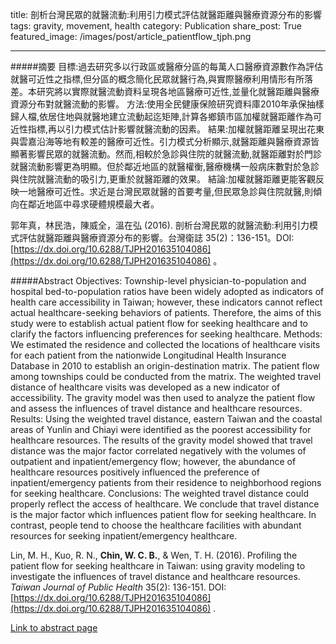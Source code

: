 title: 剖析台灣民眾的就醫流動:利用引力模式評估就醫距離與醫療資源分布的影響
tags: gravity, movement, health
category: Publication
share_post: True
featured_image: /images/post/article_patientflow_tjph.png

---


#####摘要
目標:過去研究多以行政區或醫療分區的每萬人口醫療資源數作為評估就醫可近性之指標,但分區的概念簡化民眾就醫行為,與實際醫療利用情形有所落差。本研究將以實際就醫流動資料呈現各地區醫療可近性,並量化就醫距離與醫療資源分布對就醫流動的影響。
方法:使用全民健康保險研究資料庫2010年承保抽樣歸人檔,依居住地與就醫地建立流動起迄矩陣,計算各鄉鎮市區加權就醫距離作為可近性指標,再以引力模式估計影響就醫流動的因素。
結果:加權就醫距離呈現出花東與雲嘉沿海等地有較差的醫療可近性。引力模式分析顯示,就醫距離與醫療資源皆顯著影響民眾的就醫流動。然而,相較於急診與住院的就醫流動,就醫距離對於門診就醫流動影響更為明顯。但於鄰近地區的就醫權衡,醫療機構一般病床數對於急診與住院就醫流動的吸引力,更重於就醫距離的效果。
結論:加權就醫距離更能客觀反映一地醫療可近性。求近是台灣民眾就醫的首要考量,但民眾急診與住院就醫,則傾向在鄰近地區中尋求硬體規模最大者。

郭年真，林民浩，陳威全，溫在弘 (2016). 剖析台灣民眾的就醫流動:利用引力模式評估就醫距離與醫療資源分布的影響。台灣衛誌 35(2)：136-151。DOI: [https://dx.doi.org/10.6288/TJPH201635104086](https://dx.doi.org/10.6288/TJPH201635104086) 。


#####Abstract
Objectives: Township-level physician-to-population and hospital bed-to-population ratios have been widely adopted as indicators of health care accessibility in Taiwan; however, these indicators cannot reflect actual healthcare-seeking behaviors of patients. Therefore, the aims of this study were to establish actual patient flow for seeking healthcare and to clarify the factors influencing preferences for seeking healthcare. 
Methods: We estimated the residence and collected the locations of healthcare visits for each patient from the nationwide Longitudinal Health Insurance Database in 2010 to establish an origin-destination matrix. The patient flow among townships could be conducted from the matrix. The weighted travel distance of healthcare visits was developed as a new indicator of accessibility. The gravity model was then used to analyze the patient flow and assess the influences of travel distance and healthcare resources. 
Results: Using the weighted travel distance, eastern Taiwan and the coastal areas of Yunlin and Chiayi were identified as the poorest accessibility for healthcare resources. The results of the gravity model showed that travel distance was the major factor correlated negatively with the volumes of outpatient and inpatient/emergency flow; however, the abundance of healthcare resources positively influenced the preference of inpatient/emergency patients from their residence to neighborhood regions for seeking healthcare. 
Conclusions: The weighted travel distance could properly reflect the access of healthcare. We conclude that travel distance is the major factor which influences patient flow for seeking healthcare. In contrast, people tend to choose the healthcare facilities with abundant resources for seeking inpatient/emergency healthcare.

Lin, M. H., Kuo, R. N., **Chin, W. C. B.**, & Wen, T. H. (2016). Profiling the patient flow for seeking healthcare in Taiwan: using gravity modeling to investigate the influences of travel distance and healthcare resources. *Taiwan Journal of Public Health* 35(2): 136-151. DOI: [https://dx.doi.org/10.6288/TJPH201635104086](https://dx.doi.org/10.6288/TJPH201635104086) .

<a href="http://publichealth.org.tw/news_detail.asp?CateID=10&CateName=%E5%8F%B0%E7%81%A3%E8%A1%9B%E8%AA%8C&NewsID=392" target="_blank">Link to abstract page</a>
